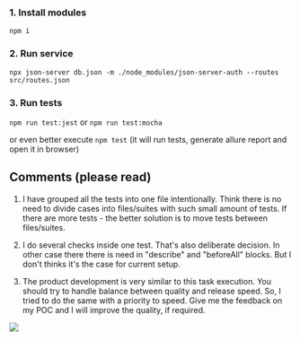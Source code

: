 ### 1. Install modules
`npm i`

### 2. Run service
`npx json-server db.json -m ./node_modules/json-server-auth --routes src/routes.json`

### 3. Run tests
`npm run test:jest` or `npm run test:mocha`

or even better execute `npm test`
(it will run tests, generate allure report and open it in browser)


## Comments (please read)
1. I have grouped all the tests into one file intentionally. Think there is no need to divide cases into files/suites with such small amount of tests.
If there are more tests - the better solution is to move tests between files/suites.

2. I do several checks inside one test. That's also deliberate decision.
In other case there there is need in "describe" and "beforeAll" blocks. But I don't thinks it's the case for current setup.

3. The product development is very similar to this task execution. You should try to handle balance between quality and release speed.
So, I tried to do the same with a priority to speed. Give me the feedback on my POC and I will improve the quality, if required.


![](https://media.giphy.com/media/QpVUMRUJGokfqXyfa1/giphy.gif)
